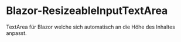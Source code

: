 # Blazor-ResizeableInputTextArea

TextArea für Blazor welche sich automatisch an die Höhe des Inhaltes anpasst.
